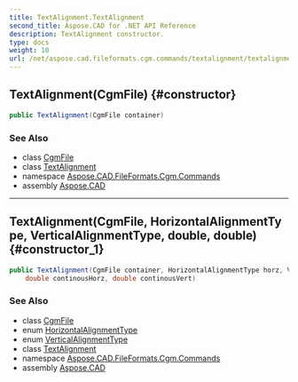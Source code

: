 ```yaml
---
title: TextAlignment.TextAlignment
second_title: Aspose.CAD for .NET API Reference
description: TextAlignment constructor. 
type: docs
weight: 10
url: /net/aspose.cad.fileformats.cgm.commands/textalignment/textalignment/
---
```

## TextAlignment(CgmFile) {#constructor}

```csharp
public TextAlignment(CgmFile container)
```

### See Also

* class [CgmFile](../../../aspose.cad.fileformats.cgm/cgmfile/)
* class [TextAlignment](../)
* namespace [Aspose.CAD.FileFormats.Cgm.Commands](../../textalignment/)
* assembly [Aspose.CAD](../../../)

---

## TextAlignment(CgmFile, HorizontalAlignmentType, VerticalAlignmentType, double, double) {#constructor_1}

```csharp
public TextAlignment(CgmFile container, HorizontalAlignmentType horz, VerticalAlignmentType vert, 
    double continousHorz, double continousVert)
```

### See Also

* class [CgmFile](../../../aspose.cad.fileformats.cgm/cgmfile/)
* enum [HorizontalAlignmentType](../../textalignment.horizontalalignmenttype/)
* enum [VerticalAlignmentType](../../textalignment.verticalalignmenttype/)
* class [TextAlignment](../)
* namespace [Aspose.CAD.FileFormats.Cgm.Commands](../../textalignment/)
* assembly [Aspose.CAD](../../../)


